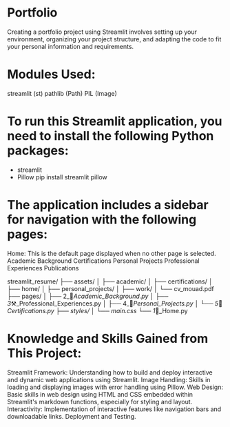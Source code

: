 # Portfolio
Creating a portfolio project using Streamlit involves setting up your environment, organizing your project structure, and adapting the code to fit your personal information and requirements. 

# Modules Used:
streamlit (st)
pathlib (Path)
PIL (Image)

# To run this Streamlit application, you need to install the following Python packages:
 - streamlit
 - Pillow
pip install streamlit pillow

# The application includes a sidebar for navigation with the following pages:

Home: This is the default page displayed when no other page is selected. 
Academic Background
Certifications
Personal Projects
Professional Experiences
Publications

streamlit_resume/
├── assets/
│   ├── academic/
│   ├── certifications/
│   ├── home/
│   ├── personal_projects/
│   ├── work/
│   └── cv_mouad.pdf
├── pages/
│   ├── 2_🏫_Academic_Background.py
│   ├── 3_⚒️_Professional_Experiences.py
│   ├── 4_🧪_Personal_Projects.py
│   └── 5_🥇_Certifications.py
├── styles/
│   └── main.css
└── 1_🏡_Home.py


# Knowledge and Skills Gained from This Project:

Streamlit Framework: Understanding how to build and deploy interactive and dynamic web applications using Streamlit.
Image Handling: Skills in loading and displaying images with error handling using Pillow.
Web Design: Basic skills in web design using HTML and CSS embedded within Streamlit's markdown functions, especially for styling and layout.
Interactivity: Implementation of interactive features like navigation bars and downloadable links.
Deployment and Testing. 
